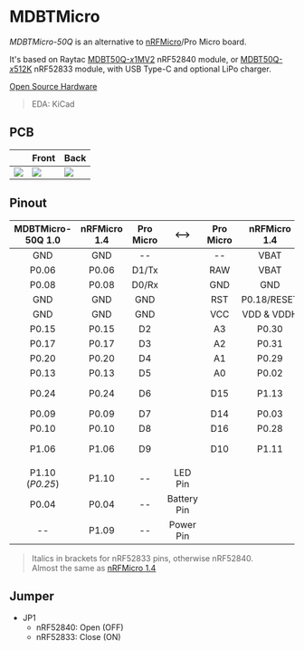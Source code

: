 # MDBTMicro

*MDBTMicro-50Q* is an alternative to [nRFMicro](https://github.com/joric/nrfmicro)/Pro Micro board.

It's based on Raytac [MDBT50Q-*x*1MV2](https://www.raytac.com/product/ins.php?index_id=24) nRF52840 module, or [MDBT50Q-*x*512K](https://www.raytac.com/product/ins.php?index_id=95) nRF52833 module, with USB Type-C and optional LiPo charger.

[Open Source Hardware](https://www.oshwa.org/definition/)

> EDA: KiCad  

## PCB
||Front|Back|
|-|-|-|
|![](https://i.imgur.com/cjWIEYT.png)|![](https://i.imgur.com/vU0cJXY.png)|![](https://i.imgur.com/LKdSV8U.png)|

## Pinout

| MDBTMicro-50Q 1.0 | nRFMicro 1.4 | Pro Micro |    <-->     | Pro Micro | nRFMicro 1.4 | MDBTMicro-50Q 1.0 |
| :---------------: | :----------: | :-------: | :---------: | :-------: | :----------: | :---------------: |
|        GND        |     GND      |    --     |             |    --     |     VBAT     |       VBAT        |
|       P0.06       |    P0.06     |   D1/Tx   |             |    RAW    |     VBAT     |    VBUS (USB)     |
|       P0.08       |    P0.08     |   D0/Rx   |             |    GND    |     GND      |        GND        |
|        GND        |     GND      |    GND    |             |    RST    | P0.18/RESET  |    P0.18/RESET    |
|        GND        |     GND      |    GND    |             |    VCC    |  VDD & VDDH  |    VDD & VDDH     |
|       P0.15       |    P0.15     |    D2     |             |    A3     |    P0.30     |       P0.30       |
|       P0.17       |    P0.17     |    D3     |             |    A2     |    P0.31     |       P0.31       |
|       P0.20       |    P0.20     |    D4     |             |    A1     |    P0.29     |       P0.29       |
|       P0.13       |    P0.13     |    D5     |             |    A0     |    P0.02     |       P0.02       |
|       P0.24       |    P0.24     |    D6     |             |    D15    |    P1.13     |  P1.13 (*P1.05*)  |
|       P0.09       |    P0.09     |    D7     |             |    D14    |    P0.03     |       P0.03       |
|       P0.10       |    P0.10     |    D8     |             |    D16    |    P0.28     |       P0.28       |
|       P1.06       |    P1.06     |    D9     |             |    D10    |    P1.11     |  P1.11 (*P1.04*)  |
|                   |              |           |             |           |              |                   |
|  P1.10 (*P0.25*)  |    P1.10     |    --     |   LED Pin   |           |              |                   |
|       P0.04       |    P0.04     |    --     | Battery Pin |           |              |                   |
|         --        |    P1.09     |    --     |  Power Pin  |           |              |                   |

> Italics in brackets for nRF52833 pins, otherwise nRF52840.  
> Almost the same as [nRFMicro 1.4](https://github.com/joric/nrfmicro/releases/tag/1.4)

## Jumper
- JP1
  - nRF52840: Open (OFF)
  - nRF52833: Close (ON)
